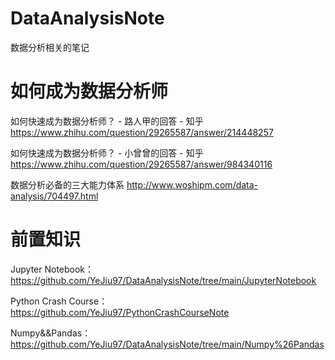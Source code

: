 # DataAnalysisNote
数据分析相关的笔记

# 如何成为数据分析师

如何快速成为数据分析师？ - 路人甲的回答 - 知乎
https://www.zhihu.com/question/29265587/answer/214448257

如何快速成为数据分析师？ - 小曾曾的回答 - 知乎
https://www.zhihu.com/question/29265587/answer/984340116

数据分析必备的三大能力体系 http://www.woshipm.com/data-analysis/704497.html

# 前置知识

Jupyter Notebook：https://github.com/YeJiu97/DataAnalysisNote/tree/main/JupyterNotebook

Python Crash Course：https://github.com/YeJiu97/PythonCrashCourseNote

Numpy&&Pandas：https://github.com/YeJiu97/DataAnalysisNote/tree/main/Numpy%26Pandas
